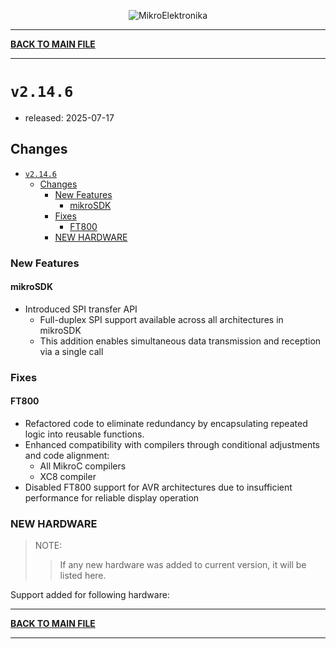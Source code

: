 <p align="center">
  <img src="http://www.mikroe.com/img/designs/beta/logo_small.png?raw=true" alt="MikroElektronika"/>
</p>

---

**[BACK TO MAIN FILE](../../changelog.md)**

---

# `v2.14.6`

+ released: 2025-07-17

## Changes

- [`v2.14.6`](#v2146)
  - [Changes](#changes)
    - [New Features](#new-features)
      - [mikroSDK](#mikrosdk)
    - [Fixes](#fixes)
      - [FT800](#ft800)
    - [NEW HARDWARE](#new-hardware)

### New Features

#### mikroSDK

+ Introduced SPI transfer API
  + Full-duplex SPI support available across all architectures in mikroSDK
  + This addition enables simultaneous data transmission and reception via a single call

### Fixes

#### FT800

+ Refactored code to eliminate redundancy by encapsulating repeated logic into reusable functions.
+ Enhanced compatibility with compilers through conditional adjustments and code alignment:
  + All MikroC compilers
  + XC8 compiler
+ Disabled FT800 support for AVR architectures due to insufficient performance for reliable display operation

### NEW HARDWARE

> NOTE:
>> If any new hardware was added to current version, it will be listed here.

Support added for following hardware:

---

**[BACK TO MAIN FILE](../../changelog.md)**

---
